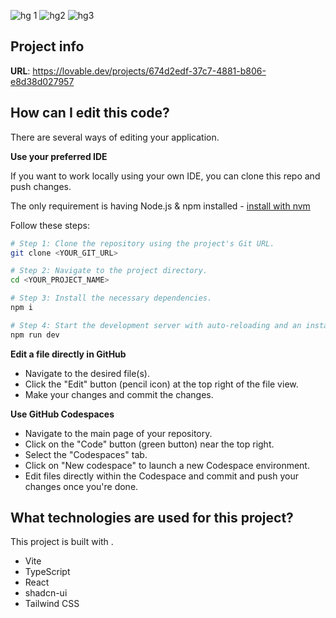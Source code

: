 ![hg 1](https://github.com/user-attachments/assets/bdc2e36f-d6a9-445c-86c4-2b7f1b356e32)
![hg2](https://github.com/user-attachments/assets/69411d5c-5811-43a2-8a74-fa270285dabe)
![hg3](https://github.com/user-attachments/assets/42a0f2ea-9459-455b-bc58-e63bd444f0b1)
## Project info

**URL**: https://lovable.dev/projects/674d2edf-37c7-4881-b806-e8d38d027957

## How can I edit this code?

There are several ways of editing your application.

**Use your preferred IDE**

If you want to work locally using your own IDE, you can clone this repo and push changes.

The only requirement is having Node.js & npm installed - [install with nvm](https://github.com/nvm-sh/nvm#installing-and-updating)

Follow these steps:

```sh
# Step 1: Clone the repository using the project's Git URL.
git clone <YOUR_GIT_URL>

# Step 2: Navigate to the project directory.
cd <YOUR_PROJECT_NAME>

# Step 3: Install the necessary dependencies.
npm i

# Step 4: Start the development server with auto-reloading and an instant preview.
npm run dev
```

**Edit a file directly in GitHub**

- Navigate to the desired file(s).
- Click the "Edit" button (pencil icon) at the top right of the file view.
- Make your changes and commit the changes.

**Use GitHub Codespaces**

- Navigate to the main page of your repository.
- Click on the "Code" button (green button) near the top right.
- Select the "Codespaces" tab.
- Click on "New codespace" to launch a new Codespace environment.
- Edit files directly within the Codespace and commit and push your changes once you're done.

## What technologies are used for this project?

This project is built with .

- Vite
- TypeScript
- React
- shadcn-ui
- Tailwind CSS
